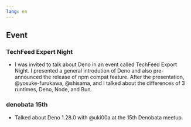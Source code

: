 ```yaml
---
lang: en
---
```


## Event

### TechFeed Expert Night

- I was invited to talk about Deno in an event called TechFeed Export Night. I presented a general introdution of Deno and also pre-announced the release of npm compat feature. After the presentation, @yosuke-furukawa, @shisama, and I talked about the differences of 3 runtimes, Deno, Node, and Bun.

### denobata 15th

- Talked about Deno 1.28.0 with @uki00a at the 15th Denobata meetup.

